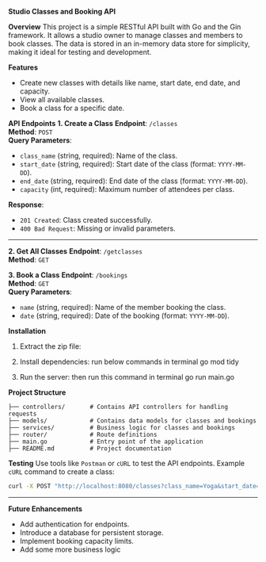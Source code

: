 **Studio Classes and Booking API**

**Overview**
This project is a simple RESTful API built with Go and the Gin framework. It allows a studio owner to manage classes and members to book classes. The data is stored in an in-memory data store for simplicity, making it ideal for testing and development.



**Features**
- Create new classes with details like name, start date, end date, and capacity.
- View all available classes.
- Book a class for a specific date.


**API Endpoints**
**1. Create a Class**
**Endpoint**: `/classes`  
**Method**: `POST`  
**Query Parameters**:  
- `class_name` (string, required): Name of the class.  
- `start_date` (string, required): Start date of the class (format: `YYYY-MM-DD`).  
- `end_date` (string, required): End date of the class (format: `YYYY-MM-DD`).  
- `capacity` (int, required): Maximum number of attendees per class.  

**Response**:  
- `201 Created`: Class created successfully.  
- `400 Bad Request`: Missing or invalid parameters.  

---

**2. Get All Classes**
**Endpoint**: `/getclasses`  
**Method**: `GET`  



**3. Book a Class**
**Endpoint**: `/bookings`  
**Method**: `GET`  
**Query Parameters**:  
- `name` (string, required): Name of the member booking the class.  
- `date` (string, required): Date of the booking (format: `YYYY-MM-DD`).  



**Installation**
1. Extract the zip file:
   
   

2. Install dependencies:
   run below commands in terminal
   go mod tidy

3. Run the server:
   then run this command in terminal
   go run main.go



**Project Structure**
```
├── controllers/       # Contains API controllers for handling requests
├── models/            # Contains data models for classes and bookings
├── services/          # Business logic for classes and bookings
├── router/            # Route definitions
├── main.go            # Entry point of the application
├── README.md          # Project documentation
```



**Testing**
Use tools like `Postman` or `cURL` to test the API endpoints. Example `cURL` command to create a class:
```bash
curl -X POST "http://localhost:8080/classes?class_name=Yoga&start_date=2025-01-20&end_date=2025-01-30&capacity=15"
```

---

**Future Enhancements**
- Add authentication for endpoints.
- Introduce a database for persistent storage.
- Implement booking capacity limits.
- Add some more business logic


